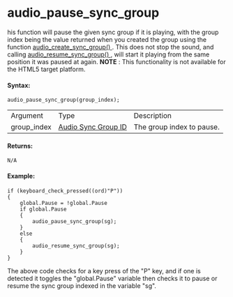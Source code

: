 # audio_pause_sync_group

his function will pause the given sync group if it is playing, with the
group index being the value returned when you created the group using
the function [ audio_create_sync_group() ](audio_create_sync_group)
. This does not stop the sound, and calling [ audio_resume_sync_group()
](audio_resume_sync_group) , will start it playing from the same
position it was paused at again. **NOTE** : This functionality is not
available for the HTML5 target platform.

#### Syntax:

``` gml
audio_pause_sync_group(group_index);
```

|             |                                                                                                                                                      |                           |
|-------------|------------------------------------------------------------------------------------------------------------------------------------------------------|---------------------------|
| Argument    | Type                                                                                                                                                 | Description               |
| group_index |  [Audio Sync Group ID](../../../../../../GameMaker_Language/GML_Reference/Asset_Management/Audio/Audio_Synchronisation/audio_create_sync_group)  | The group index to pause. |

#### Returns:

``` gml
N/A
```

#### Example:

``` gml
if (keyboard_check_pressed((ord)"P"))
{
    global.Pause = !global.Pause
    if global.Pause
    {
        audio_pause_sync_group(sg);
    }
    else
    {
        audio_resume_sync_group(sg);
    }
}
```

The above code checks for a key press of the "P" key, and if one is
detected it toggles the "global.Pause" variable then checks it to pause
or resume the sync group indexed in the variable "sg".
